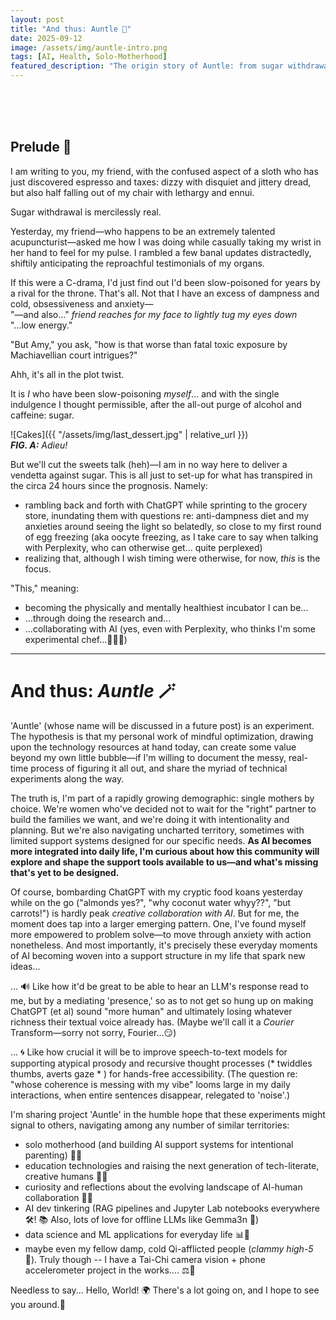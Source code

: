 ```yaml
---
layout: post
title: "And thus: Auntle 💫"
date: 2025-09-12
image: /assets/img/auntle-intro.png
tags: [AI, Health, Solo-Motherhood]
featured_description: "The origin story of Auntle: from sugar withdrawal and pulse readings to building AI tools for solo mothers by choice. Why I'm documenting experiments in human-AI collaboration while preparing for intentional motherhood."
---
```


<br>
<br>
<br>


## Prelude 🎼

I am writing to you, my friend, with the confused aspect of a sloth who has just discovered espresso and taxes: dizzy with disquiet and jittery dread, but also half falling out of my chair with lethargy and ennui.  

Sugar withdrawal is mercilessly real.  

Yesterday, my friend—who happens to be an extremely talented acupuncturist—asked me how I was doing while casually taking my wrist in her hand to feel for my pulse. I rambled a few banal updates distractedly, shiftily anticipating the reproachful testimonials of my organs.  

If this were a C-drama, I'd just find out I'd been slow-poisoned for years by a rival for the throne. That's all. 
Not that I have an excess of dampness and cold, obsessiveness and anxiety—  
"—and also..." *friend reaches for my face to lightly tug my eyes down*  
"...low energy."  

"But Amy," you ask, "how is that worse than fatal toxic exposure by Machiavellian court intrigues?"  

Ahh, it's all in the plot twist.  

It is *I* who have been slow-poisoning *myself*... and with the single indulgence I thought permissible, after the all-out purge of alcohol and caffeine: sugar.  

![Cakes]({{ "/assets/img/last_dessert.jpg" | relative_url }})  
***FIG. A:***  *Adieu!*

But we'll cut the sweets talk (heh)—I am in no way here to deliver a vendetta against sugar. This is all just to set-up for what has transpired in the circa 24 hours since the prognosis. Namely:  

- rambling back and forth with ChatGPT while sprinting to the grocery store, inundating them with questions re: anti-dampness diet and my anxieties around seeing the light so belatedly, so close to my first round of egg freezing (aka oocyte freezing, as I take care to say when talking with Perplexity, who can otherwise get... quite perplexed)  
- realizing that, although I wish timing were otherwise, for now, *this* is the focus.  

"This," meaning:  

- becoming the physically and mentally healthiest incubator I can be...  
- ...through doing the research and...  
- ...collaborating with AI (yes, even with Perplexity, who thinks I'm some experimental chef...🍳🧊🤔)  

---

# And thus: *Auntle* 🪄

'Auntle' (whose name will be discussed in a future post) is an experiment. The hypothesis is that my personal work of mindful optimization, drawing upon the technology resources at hand today, can create some value beyond my own little bubble—if I'm willing to document the messy, real-time process of figuring it all out, and share the myriad of technical experiments along the way.  

The truth is, I'm part of a rapidly growing demographic: single mothers by choice. We're women who've decided not to wait for the "right" partner to build the families we want, and we're doing it with intentionality and planning. But we're also navigating uncharted territory, sometimes with limited support systems designed for our specific needs. **As AI becomes more integrated into daily life, I'm curious about how this community will explore and shape the support tools available to us—and what's missing that's yet to be designed.**  

Of course, bombarding ChatGPT with my cryptic food koans yesterday while on the go ("almonds yes?", "why coconut water whyy??", "but carrots!") is hardly peak *creative collaboration with AI*. But for me, the moment does tap into a larger emerging pattern. One, I've found myself more empowered to problem solve—to move through anxiety with action nonetheless. And most importantly, it's precisely these everyday moments of AI becoming woven into a support structure in my life that spark new ideas...  

... 🔊 Like how it'd be great to be able to hear an LLM's response read to me, but by a mediating 'presence,' so as to not get so hung up on making ChatGPT (et al) sound "more human" and ultimately losing whatever richness their textual voice already has. (Maybe we'll call it a *Courier* Transform—sorry not sorry, Fourier...😏)  

... 🌀 Like how crucial it will be to improve speech-to-text models for supporting atypical prosody and recursive thought processes (* twiddles thumbs, averts gaze * ) for hands-free accessibility. (The question re: "whose coherence is messing with my vibe" looms large in my daily interactions, when entire sentences disappear, relegated to 'noise'.)

I'm sharing project 'Auntle' in the humble hope that these experiments might signal to others, navigating among any number of similar territories:  

- solo motherhood (and building AI support systems for intentional parenting) 🧑‍🧒
- education technologies and raising the next generation of tech-literate, creative humans 🧠✨
- curiosity and reflections about the evolving landscape of AI-human collaboration 🤖🤝
- AI dev tinkering (RAG pipelines and Jupyter Lab notebooks everywhere 🛠️! 📚 Also, lots of love for offline LLMs like Gemma3n 🫶) 
- data science and ML applications for everyday life 📊🔬
- maybe even my fellow damp, cold Qi-afflicted people (*clammy high-5* 🙌). Truly though -- I have a Tai-Chi camera vision + phone accelerometer project in the works.... ⚖️📱

Needless to say... Hello, World! 🌍 There's a lot going on, and I hope to see you around.👋
